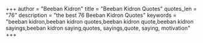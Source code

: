 +++
author = "Beeban Kidron"
title = "Beeban Kidron Quotes"
quotes_len = "76"
description = "the best 76 Beeban Kidron Quotes"
keywords = "beeban kidron,beeban kidron quotes,beeban kidron quote,beeban kidron sayings,beeban kidron saying,quotes, sayings,quote, saying, motivation"
+++
